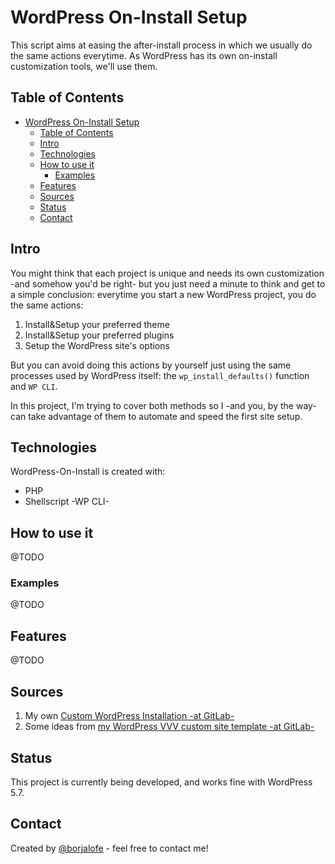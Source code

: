 # WordPress On-Install Setup

This script aims at easing the after-install process in which we usually do the same actions everytime. As WordPress has its own on-install customization tools, we'll use them.

## Table of Contents

- [WordPress On-Install Setup](#wordpress-on-install-setup)
  - [Table of Contents](#table-of-contents)
  - [Intro](#intro)
  - [Technologies](#technologies)
  - [How to use it](#how-to-use-it)
    - [Examples](#examples)
  - [Features](#features)
  - [Sources](#sources)
  - [Status](#status)
  - [Contact](#contact)

## Intro

You might think that each project is unique and needs its own customization -and somehow you'd be right- but you just need a minute to think and get to a simple conclusion: everytime you start a new WordPress project, you do the same actions:

1. Install&Setup your preferred theme
2. Install&Setup your preferred plugins
3. Setup the WordPress site's options

But you can avoid doing this actions by yourself just using the same processes used by WordPress itself: the `wp_install_defaults()` function and `WP CLI`.

In this project, I'm trying to cover both methods so I -and you, by the way- can take advantage of them to automate and speed the first site setup.

## Technologies

WordPress-On-Install is created with:

- PHP
- Shellscript -WP CLI-

## How to use it

@TODO

### Examples

@TODO

## Features

@TODO

## Sources

1. My own [Custom WordPress Installation -at GitLab-](https://gitlab.com/borjalofe/custom-wordpress-installation)
2. Some ideas from [my WordPress VVV custom site template -at GitLab-](https://gitlab.com/borjalofe/custom-site-template)

## Status

This project is currently being developed, and works fine with WordPress 5.7.

## Contact

Created by [@borjalofe](https://github.com/borjalofe) - feel free to contact me!
